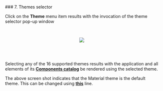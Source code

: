 <br>
### 7. Themes selector
<br>


Click on the **Theme** menu item results with the invocation of the theme selector pop-up window

<br>

<p align=center>
  <img src="http://i.imgur.com/q5QhhMM.png"></img>
 <br><br>
</p>

<br>


Selecting any of the 16 supported themes results with the application and all elements of its **[Components catalog](http://aurelia-ui-toolkits.github.io/demo-kendo/#/help/docs/about_this_application/2._components_catalog)**  be rendered using the selected theme.

The above screen shot indicates that the Material theme is the default theme. This can be changed using **[this](https://github.com/aurelia-ui-toolkits/aurelia-kendoui-plugin/blob/master/sample/src/settings.js#L2)** line.